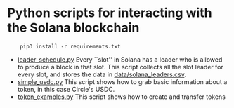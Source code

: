 # Python scripts for interacting with the Solana blockchain

~~~
    pip3 install -r requirements.txt
~~~

* [leader_schedule.py](leader_schedule.py) Every ``slot'' in Solana has a leader who is allowed to produce a block in that slot.  This script collects all the slot leader for every slot, and stores the data in [data/solana_leaders.csv](data/solana_leaders.csv).
* [simple_usdc.py](simple_usdc.py) This script shows how to grab basic information about a token, in this case Circle's USDC.
* [token_examples.py](token_examples.py) This script shows how to create and transfer tokens
